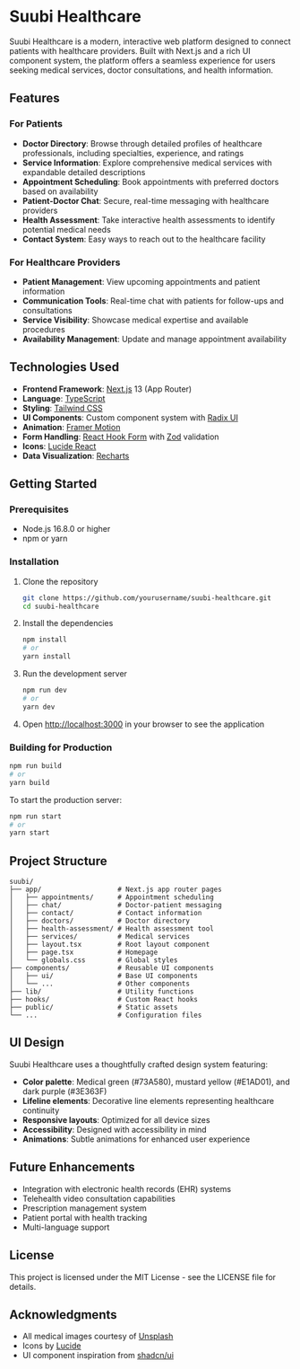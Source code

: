 # Suubi Healthcare

Suubi Healthcare is a modern, interactive web platform designed to connect patients with healthcare providers. Built with Next.js and a rich UI component system, the platform offers a seamless experience for users seeking medical services, doctor consultations, and health information.

## Features

### For Patients
- **Doctor Directory**: Browse through detailed profiles of healthcare professionals, including specialties, experience, and ratings
- **Service Information**: Explore comprehensive medical services with expandable detailed descriptions
- **Appointment Scheduling**: Book appointments with preferred doctors based on availability
- **Patient-Doctor Chat**: Secure, real-time messaging with healthcare providers
- **Health Assessment**: Take interactive health assessments to identify potential medical needs
- **Contact System**: Easy ways to reach out to the healthcare facility

### For Healthcare Providers
- **Patient Management**: View upcoming appointments and patient information
- **Communication Tools**: Real-time chat with patients for follow-ups and consultations
- **Service Visibility**: Showcase medical expertise and available procedures
- **Availability Management**: Update and manage appointment availability

## Technologies Used

- **Frontend Framework**: [Next.js](https://nextjs.org/) 13 (App Router)
- **Language**: [TypeScript](https://www.typescriptlang.org/)
- **Styling**: [Tailwind CSS](https://tailwindcss.com/)
- **UI Components**: Custom component system with [Radix UI](https://www.radix-ui.com/)
- **Animation**: [Framer Motion](https://www.framer.com/motion/)
- **Form Handling**: [React Hook Form](https://react-hook-form.com/) with [Zod](https://github.com/colinhacks/zod) validation
- **Icons**: [Lucide React](https://lucide.dev/)
- **Data Visualization**: [Recharts](https://recharts.org/)

## Getting Started

### Prerequisites
- Node.js 16.8.0 or higher
- npm or yarn

### Installation

1. Clone the repository
   ```bash
   git clone https://github.com/yourusername/suubi-healthcare.git
   cd suubi-healthcare
   ```

2. Install the dependencies
   ```bash
   npm install
   # or
   yarn install
   ```

3. Run the development server
   ```bash
   npm run dev
   # or
   yarn dev
   ```

4. Open [http://localhost:3000](http://localhost:3000) in your browser to see the application

### Building for Production

```bash
npm run build
# or
yarn build
```

To start the production server:
```bash
npm run start
# or
yarn start
```

## Project Structure

```
suubi/
├── app/                   # Next.js app router pages
│   ├── appointments/      # Appointment scheduling
│   ├── chat/              # Doctor-patient messaging
│   ├── contact/           # Contact information
│   ├── doctors/           # Doctor directory
│   ├── health-assessment/ # Health assessment tool
│   ├── services/          # Medical services
│   ├── layout.tsx         # Root layout component
│   ├── page.tsx           # Homepage
│   └── globals.css        # Global styles
├── components/            # Reusable UI components
│   ├── ui/                # Base UI components
│   └── ...                # Other components
├── lib/                   # Utility functions
├── hooks/                 # Custom React hooks
├── public/                # Static assets
└── ...                    # Configuration files
```

## UI Design

Suubi Healthcare uses a thoughtfully crafted design system featuring:

- **Color palette**: Medical green (#73A580), mustard yellow (#E1AD01), and dark purple (#3E363F)
- **Lifeline elements**: Decorative line elements representing healthcare continuity
- **Responsive layouts**: Optimized for all device sizes
- **Accessibility**: Designed with accessibility in mind
- **Animations**: Subtle animations for enhanced user experience

## Future Enhancements

- Integration with electronic health records (EHR) systems
- Telehealth video consultation capabilities
- Prescription management system
- Patient portal with health tracking
- Multi-language support

## License

This project is licensed under the MIT License - see the LICENSE file for details.

## Acknowledgments

- All medical images courtesy of [Unsplash](https://unsplash.com)
- Icons by [Lucide](https://lucide.dev/)
- UI component inspiration from [shadcn/ui](https://ui.shadcn.com/) 